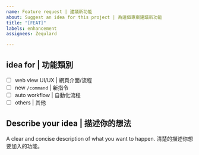 ```yaml
---
name: Feature request | 建議新功能
about: Suggest an idea for this project | 為這個專案建議新功能
title: "[FEAT]"
labels: enhancement
assignees: Zequlard

---
```


## idea for | 功能類別

- [ ] web view UI/UX | 網頁介面/流程
- [ ] new `/command` | 新指令
- [ ] auto workflow | 自動化流程
- [ ] others | 其他

## Describe your idea | 描述你的想法

A clear and concise description of what you want to happen.
清楚的描述你想要加入的功能。
